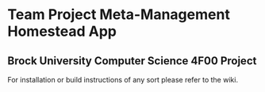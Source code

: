 # Team Project Meta-Management Homestead App

## Brock University Computer Science 4F00 Project

For installation or build instructions of any sort please refer to the wiki.